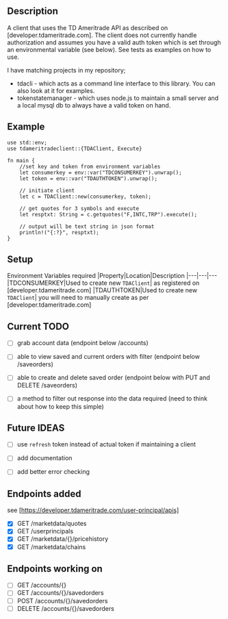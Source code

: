 ## Description

A client that uses the TD Ameritrade API as described on [developer.tdameritrade.com].  The client does not currently handle authorization and assumes you have a valid auth token which is set through an environmental variable (see below). See tests as examples on how to use.

I have matching projects in my repository;
- tdacli - which acts as a command line interface to this library.  You can also look at it for examples.
- tokenstatemanager - which uses node.js to maintain a small server and a local mysql db to always have a valid token on hand.

## Example

```
use std::env;
use tdameritradeclient::{TDAClient, Execute}

fn main {
    //set key and token from environment variables
    let consumerkey = env::var("TDCONSUMERKEY").unwrap();
    let token = env::var("TDAUTHTOKEN").unwrap();

    // initiate client
    let c = TDAClient::new(consumerkey, token);

    // get quotes for 3 symbols and execute
    let resptxt: String = c.getquotes("F,INTC,TRP").execute();

    // output will be text string in json format
    println!("{:?}", resptxt);
}
```


## Setup

Environment Variables required
|Property|Location|Description
|---|---|---
|TDCONSUMERKEY|Used to create new `TDAClient`| as registered on [developer.tdameritrade.com]
|TDAUTHTOKEN|Used to create new `TDAClient`| you will need to manually create as per [developer.tdameritrade.com] 

## Current TODO

- [ ] grab account data (endpoint below /accounts)
- [ ] able to view saved and current orders with filter (endpoint below /saveorders)
- [ ] able to create and delete saved order  (endpoint below with PUT and DELETE /saveorders)
- [ ] a method to filter out response into the data required (need to think about how to keep this simple)


## Future IDEAS
- [ ] use `refresh` token instead of actual token if maintaining a client
- [ ] add documentation
- [ ] add better error checking


## Endpoints added
see [https://developer.tdameritrade.com/user-principal/apis]

- [X] GET /marketdata/quotes
- [X] GET /userprincipals
- [X] GET /marketdata/{}/pricehistory
- [X] GET /marketdata/chains

## Endpoints working on
- [ ] GET /accounts/{}
- [ ] GET /accounts/{}/savedorders
- [ ] POST /accounts/{}/savedorders
- [ ] DELETE /accounts/{}/savedorders
